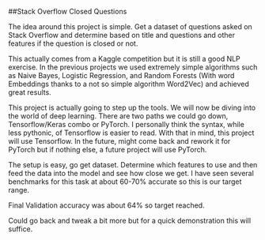 ##Stack Overflow Closed Questions

The idea around this project is simple. Get a dataset of questions asked on Stack Overflow and determine based on title and questions and other features if the question is closed or not.

This actually comes from a Kaggle competition but it is still a good NLP exercise. In the previous projects we used extremely simple algorithms such as Naive Bayes, Logistic Regression, and Random Forests (With word Embeddings thanks to a not so simple algorithm Word2Vec) and achieved great results.

This project is actually going to step up the tools. We will now be diving into the world of deep learning. There are two paths we could go down, Tensorflow/Keras combo or PyTorch. I personally think the syntax, while less pythonic, of Tensorflow is easier to read. With that in mind, this project will use Tensorflow. In the future, might come back and rework it for PyTorch but if nothing else, a future project will use PyTorch.

The setup is easy, go get dataset. Determine which features to use and then feed the data into the model and see how close we get. I have seen several benchmarks for this task at about 60-70% accurate so this is our target range.

Final Validation accuracy was about 64% so target reached. 

Could go back and tweak a bit more but for a quick demonstration this will suffice.
